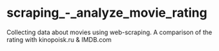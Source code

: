 # scraping_-_analyze_movie_rating
Collecting data about movies using web-scraping. A comparison of the rating with kinopoisk.ru &amp; IMDB.com
